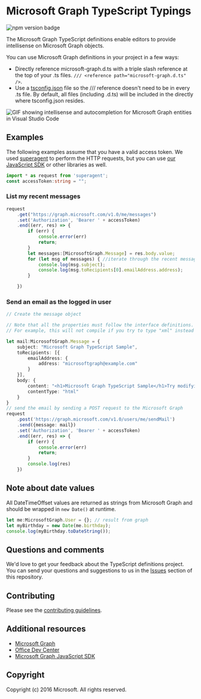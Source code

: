 # Microsoft Graph TypeScript Typings
![npm version badge](https://img.shields.io/npm/v/microsoft-graph-typings.svg?maxAge=2592000)

The Microsoft Graph TypeScript definitions enable editors to provide intellisense on Microsoft Graph objects.

You can use Microsoft Graph definitions in your project in a few ways:
* Directly reference microsoft-graph.d.ts with a triple slash reference at the top of your .ts files.
```/// <reference path="microsoft-graph.d.ts" />```.
* Use a [tsconfig.json](http://www.typescriptlang.org/docs/handbook/tsconfig-json.html) file so the /// reference doesn't need to be in every .ts file. By default, all files (including .d.ts) will be included in the directly where tsconfig.json resides.

![GIF showing intellisense and autocompletion for Microsoft Graph entities in Visual Studio Code ](https://github.com/microsoftgraph/msgraph-typescript-typings/raw/master/typings-demo.gif)
## Examples
The following examples assume that you have a valid access token. We used [superagent](https://github.com/visionmedia/superagent) to perform the HTTP requests, but you can use [our JavaScript SDK](https://github.com/microsoftgraph/msgraph-sdk-javascript) or other libraries as well.
```typescript
import * as request from 'superagent';
const accessToken:string = "";
```
### List my recent messages
```typescript
request
    .get("https://graph.microsoft.com/v1.0/me/messages")
    .set('Authorization', 'Bearer ' + accessToken)
    .end((err, res) => {
        if (err) {
            console.error(err)
            return;
        }
        let messages:[MicrosoftGraph.Message] = res.body.value;
        for (let msg of messages) { //iterate through the recent messages
            console.log(msg.subject);
            console.log(msg.toRecipients[0].emailAddress.address);
        }

    })
```
### Send an email as the logged in user
```typescript
// Create the message object

// Note that all the properties must follow the interface definitions.
// For example, this will not compile if you try to type "xml" instead of "html" for contentType. 

let mail:MicrosoftGraph.Message = {
    subject: "Microsoft Graph TypeScript Sample",
    toRecipients: [{
        emailAddress: {
            address: "microsoftgraph@example.com"
        }
    }],
    body: {
        content: "<h1>Microsoft Graph TypeScript Sample</h1>Try modifying the sample",
        contentType: "html"
    }
}
// send the email by sending a POST request to the Microsoft Graph
request
    .post('https://graph.microsoft.com/v1.0/users/me/sendMail')
    .send({message: mail})
    .set('Authorization', 'Bearer ' + accessToken)
    .end((err, res) => {
        if (err) {
            console.error(err)
            return;
        }
        console.log(res)
    })

```

## Note about date values
All DateTimeOffset values are returned as strings from Microsoft Graph and should be wrapped in ```new Date()``` at runtime.
```typescript
let me:MicrosoftGraph.User = {}; // result from graph
let myBirthday = new Date(me.birthday);
console.log(myBirthday.toDateString());
```

## Questions and comments

We'd love to get your feedback about the TypeScript definitions project. You can send your questions and suggestions to us in the [Issues](https://github.com/microsoftgraph/msgraph-typescript-typings/issues) section of this repository.


## Contributing
Please see the [contributing guidelines](CONTRIBUTING.md).

## Additional resources

* [Microsoft Graph](https://graph.microsoft.io)
* [Office Dev Center](http://dev.office.com/)
* [Microsoft Graph JavaScript SDK](https://github.com/microsoftgraph/msgraph-sdk-javascript)

## Copyright
Copyright (c) 2016 Microsoft. All rights reserved.
